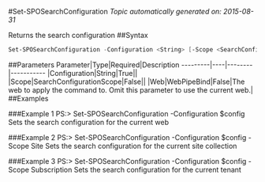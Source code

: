 #Set-SPOSearchConfiguration
*Topic automatically generated on: 2015-08-31*

Returns the search configuration
##Syntax
```powershell
Set-SPOSearchConfiguration -Configuration <String> [-Scope <SearchConfigurationScope>] [-Web <WebPipeBind>]
```


##Parameters
Parameter|Type|Required|Description
---------|----|--------|-----------
|Configuration|String|True||
|Scope|SearchConfigurationScope|False||
|Web|WebPipeBind|False|The web to apply the command to. Omit this parameter to use the current web.|
##Examples

###Example 1
    PS:> Set-SPOSearchConfiguration -Configuration $config
Sets the search configuration for the current web

###Example 2
    PS:> Set-SPOSearchConfiguration -Configuration $config -Scope Site
Sets the search configuration for the current site collection

###Example 3
    PS:> Set-SPOSearchConfiguration -Configuration $config -Scope Subscription
Sets the search configuration for the current tenant
<!-- Ref: 4DFAF0185ABB7F6BA79FF55644AAF448 -->